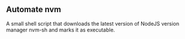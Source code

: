 ## Automate nvm

A small shell script that downloads the latest version of NodeJS version manager nvm-sh and marks it as executable.